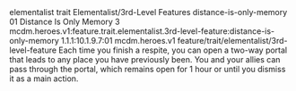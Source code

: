 <ability>
  <metadata>
    <class>elementalist</class>
    <feature_type>trait</feature_type>
    <file_dpath>Elementalist/3rd-Level Features</file_dpath>
    <item_id>distance-is-only-memory</item_id>
    <item_index>01</item_index>
    <item_name>Distance Is Only Memory</item_name>
    <level>3</level>
    <scc>mcdm.heroes.v1:feature.trait.elementalist.3rd-level-feature:distance-is-only-memory</scc>
    <scdc>1.1.1:10.1.9.7:01</scdc>
    <source>mcdm.heroes.v1</source>
    <type>feature/trait/elementalist/3rd-level-feature</type>
  </metadata>
  <effects>
    <effect type="mundane">Each time you finish a respite, you can open a two-way portal that leads to any place you have previously been. You and your allies can pass through the portal, which remains open for 1 hour or until you dismiss it as a main action.</effect>
  </effects>
</ability>
